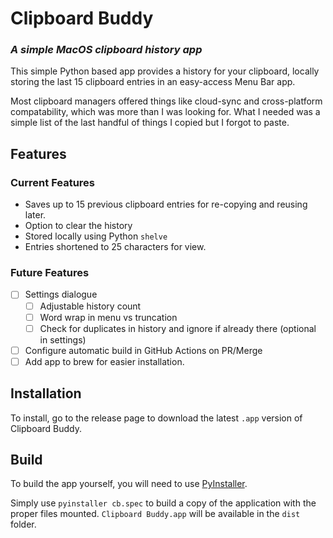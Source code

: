 # Clipboard Buddy

### _A simple MacOS clipboard history app_

This simple Python based app provides a history for your clipboard, locally storing the last 15 clipboard entries in an easy-access Menu Bar app. 

Most clipboard managers offered things like cloud-sync and cross-platform compatability, which was more than I was looking for. What I needed was a simple list of the last handful of things I copied but I forgot to paste.

## Features
### Current Features
- Saves up to 15 previous clipboard entries for re-copying and reusing later.
- Option to clear the history
- Stored locally using Python `shelve`
- Entries shortened to 25 characters for view.
### Future Features
- [ ] Settings dialogue
    - [ ] Adjustable history count
    - [ ] Word wrap in menu vs truncation
    - [ ] Check for duplicates in history and ignore if already there (optional in settings)
- [ ] Configure automatic build in GitHub Actions on PR/Merge
- [ ] Add app to brew for easier installation.

## Installation
To install, go to the release page to download the latest `.app` version of Clipboard Buddy.

## Build
To build the app yourself, you will need to use [PyInstaller](https://pyinstaller.org/en/stable/index.html). 

Simply use `pyinstaller cb.spec` to build a copy of the application with the proper files mounted. `Clipboard Buddy.app` will be available in the `dist` folder.